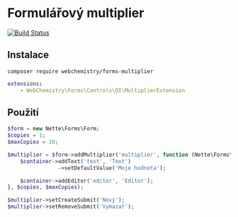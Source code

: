 # Formulářový multiplier

[![Build Status](https://travis-ci.org/WebChemistry/forms-multiplier.svg?branch=master)](https://travis-ci.org/WebChemistry/forms-multiplier)

## Instalace
```
composer require webchemistry/forms-multiplier
```

```yaml
extensions:
    - WebChemistry\Forms\Controls\DI\MultiplierExtension
```

## Použití

```php
$form = new Nette\Forms\Form;
$copies = 1;
$maxCopies = 10;

$multiplier = $form->addMultiplier('multiplier', function (Nette\Forms\Container $container) {
    $container->addText('text', 'Text')
                ->setDefaultValue('Moje hodnota');

    $container->addEditor('editor', 'Editor');
}, $copies, $maxCopies);

$multiplier->setCreateSubmit('Nový');
$multiplier->setRemoveSubmit('Vymazat');
```
